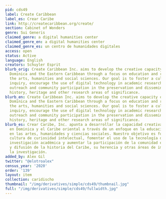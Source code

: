 ```yaml
---
pid: cds49
label: Create Caribbean
label_es: Crear Caribe
link: http://createcaribbean.org/create/
section: Cabinet of Wonders
genre: Sui Generis
claimed_genre: a digital humanities center
claimed_genre_en: a digital humanities center
claimed_genre_es: un centro de humanidades digitales
access: open
status: Active
language: English
creators: Schuyler Esprit
blurb_orig: Create Caribbean Inc. aims to develop the creative capacity of youth in
  Dominica and the Eastern Caribbean through a focus on education and research in
  the arts, humanities and social sciences. Our goal is to foster a culture of intellectual
  inquiry, encourage the use of digital technology in academic research, and increase
  outreach and community participation in the preservation and dissemination of Caribbean
  history, heritage and other research areas of significance.
blurb_en: Create Caribbean Inc. aims to develop the creative capacity of youth in
  Dominica and the Eastern Caribbean through a focus on education and research in
  the arts, humanities and social sciences. Our goal is to foster a culture of intellectual
  inquiry, encourage the use of digital technology in academic research, and increase
  outreach and community participation in the preservation and dissemination of Caribbean
  history, heritage and other research areas of significance.
blurb_es: Crear Caribe, Inc. apunta a desarrollar la capacidad creativa de los jóvenes
  en Dominica y el Caribe oriental a través de un enfoque en la educación y la investigación
  en las artes, humanidades y ciencias sociales. Nuestro objetivo es fomentar una
  cultura de curiosidad intelectual, fomentar el uso de la tecnología digital en la
  investigación académica y aumentar la participación de la comunidad en la preservación
  y difusión de la historia del Caribe, su herencia y otras áreas de importancia para
  la investigación.
added_by: Alex Gil
twitter: "@elotroalex"
census_year: '2020'
order: '139'
layout: item
collection: caridischo
thumbnail: "/img/derivatives/simple/cds49/thumbnail.jpg"
full: "/img/derivatives/simple/cds49/fullwidth.jpg"
---
```

